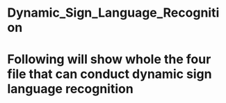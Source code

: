 # Dynamic_Sign_Language_Recognition
# Following will show whole the four file that can conduct dynamic sign language recognition
